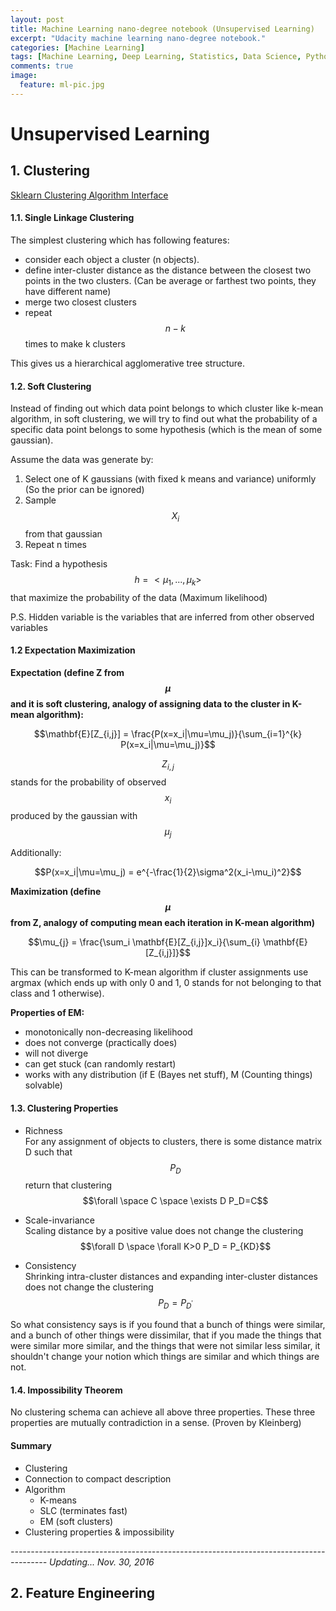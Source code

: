 ```yaml
---
layout: post
title: Machine Learning nano-degree notebook (Unsupervised Learning)
excerpt: "Udacity machine learning nano-degree notebook."
categories: [Machine Learning]
tags: [Machine Learning, Deep Learning, Statistics, Data Science, Python]
comments: true
image:
  feature: ml-pic.jpg
---
```



# Unsupervised Learning

## 1. Clustering

[Sklearn Clustering Algorithm Interface](http://scikit-learn.org/stable/modules/clustering.html)

#### 1.1. Single Linkage Clustering
The simplest clustering which has following features:

  - consider each object a cluster (n objects).  
  - define inter-cluster distance as the distance between the closest two points in the two clusters. (Can be average or farthest two points, they have different name)  
  - merge two closest clusters  
  - repeat $$n-k$$ times to make k clusters  

This gives us a hierarchical agglomerative tree structure.

#### 1.2. Soft Clustering

Instead of finding out which data point belongs to which cluster like k-mean algorithm, in soft clustering, we will try to find out what the probability of a specific data point belongs to some hypothesis (which is the mean of some gaussian).

Assume the data was generate by:

  1. Select one of K gaussians (with fixed k means and variance) uniformly (So the prior can be ignored)
  2. Sample $$X_i$$ from that gaussian
  3. Repeat n times

Task: Find a hypothesis $$h = <\mu_1,...,\mu_k>$$ that maximize the probability of the data (Maximum likelihood)

P.S. Hidden variable is the variables that are inferred from other observed variables

#### 1.2 Expectation Maximization

**Expectation (define Z from $$\mu$$ and it is soft clustering, analogy of assigning data to the cluster in K-mean algorithm):**  

$$\mathbf{E}[Z_{i,j}] = \frac{P(x=x_i|\mu=\mu_j)}{\sum_{i=1}^{k} P(x=x_i|\mu=\mu_j)}$$

$$Z_{i,j}$$ stands for the probability of observed $$x_i$$ produced by the gaussian with $$\mu_j$$

Additionally:

$$P(x=x_i|\mu=\mu_j) = e^{-\frac{1}{2}\sigma^2(x_i-\mu_i)^2}$$

**Maximization (define $$\mu$$ from Z, analogy of computing mean each iteration in K-mean algorithm)**

$$\mu_{j} = \frac{\sum_i \mathbf{E}[Z_{i,j}]x_i}{\sum_{i} \mathbf{E}[Z_{i,j}]}$$



This can be transformed to K-mean algorithm if cluster assignments use argmax (which ends up with only 0 and 1, 0 stands for not belonging to that class and 1 otherwise).

**Properties of EM:**

- monotonically non-decreasing likelihood
- does not converge (practically does)
- will not diverge
- can get stuck (can randomly restart)
- works with any distribution (if E (Bayes net stuff), M (Counting things) solvable)

#### 1.3. Clustering Properties

- Richness  
  For any assignment of objects to clusters, there is some distance matrix D such that $$P_D$$ return that clustering $$\forall \space C \space \exists D P_D=C$$  
- Scale-invariance  
  Scaling distance by a positive value does not change the clustering $$\forall D \space \forall K>0 P_D = P_{KD}$$

- Consistency  
  Shrinking intra-cluster distances and expanding inter-cluster distances does not change the clustering $$P_D = P_{D^{'}}$$  

So what consistency says is if you found that a bunch of things were similar, and a bunch of other things were dissimilar, that if you made the things that were similar more similar, and the things that were not similar less similar, it shouldn't change your notion which things are similar and which things are not.

#### 1.4. Impossibility Theorem

No clustering schema can achieve all above three properties. These three properties are mutually contradiction in a sense. (Proven by Kleinberg)

#### Summary

- Clustering  
- Connection to compact description  
- Algorithm  
  - K-means  
  - SLC (terminates fast)  
  - EM (soft clusters)  
- Clustering properties & impossibility


*--------------------------------------------------------------------------------------- Updating... Nov. 30, 2016*  

## 2. Feature Engineering
